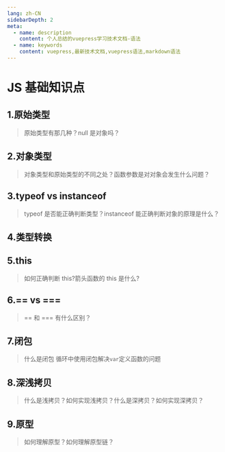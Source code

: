 ```yaml
---
lang: zh-CN
sidebarDepth: 2
meta:
  - name: description
    content: 个人总结的vuepress学习技术文档-语法
  - name: keywords
    content: vuepress,最新技术文档,vuepress语法,markdown语法
---
```


# JS 基础知识点

## 1.原始类型

> 原始类型有那几种？null 是对象吗？

## 2.对象类型

> 对象类型和原始类型的不同之处？函数参数是对对象会发生什么问题？

## 3.typeof vs instanceof

> typeof 是否能正确判断类型？instanceof 能正确判断对象的原理是什么？

## 4.类型转换

## 5.this

> 如何正确判断 this?箭头函数的 this 是什么?

## 6.== vs ===

> == 和 === 有什么区别？

## 7.闭包

> 什么是闭包
> 循环中使用闭包解决`var`定义函数的问题

## 8.深浅拷贝

> 什么是浅拷贝？如何实现浅拷贝？什么是深拷贝？如何实现深拷贝？

## 9.原型

> 如何理解原型？如何理解原型链？

